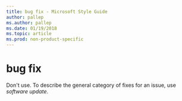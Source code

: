 ```yaml
---
title: bug fix - Microsoft Style Guide
author: pallep
ms.author: pallep
ms.date: 01/19/2018
ms.topic: article
ms.prod: non-product-specific
---
```


# bug fix

Don't use. To describe the general category of fixes for an issue, use *software update*. 
